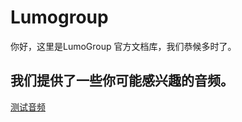 # Lumogroup
你好，这里是LumoGroup 官方文档库，我们恭候多时了。
## 我们提供了一些你可能感兴趣的音频。
[测试音频](../_media/めてお☆インパクト.mp3 ':include')